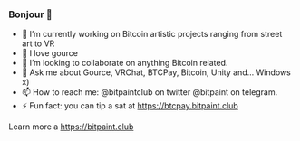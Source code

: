 ### Bonjour 👋

- 🔭 I’m currently working on Bitcoin artistic projects ranging from street art to VR
- 🌱 I love gource
- 👯 I’m looking to collaborate on anything Bitcoin related.
- 💬 Ask me about Gource, VRChat, BTCPay, Bitcoin, Unity and... Windows x)
- 📫 How to reach me: @bitpaintclub on twitter @bitpaint on telegram.
- ⚡ Fun fact: you can tip a sat at https://btcpay.bitpaint.club

Learn more a https://bitpaint.club

